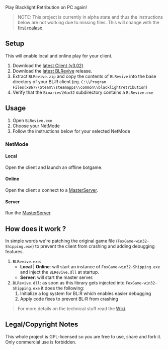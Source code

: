Play Blacklight:Retribution on PC again!

> NOTE: This project is currently in alpha state and thus the instructions below are not working due to missing files. This will change with the [first realase](https://gitlab.com/blrevive/blrevive/-/milestones/1).

## Setup

This will enable local and online play for your client.

1. Download the [latest Client (v3.02)](https://gitlab.com/blrevive/docs/-/wikis/Resources)
2. Download the [latest BLRevive]() release.
3. Extract  `BLRevive.zip` and copy the contents of `BLRevive` into the base directory of your BL:R client (eg. `C:\\Program Files(x86)\\Steam\\steamapps\\common\\blacklightretribution`)
4. Verify that the `Binaries\Win32` subdirectory contains a `BLRevive.exe`



## Usage

1. Open `BLRevive.exe`
2. Choose your NetMode
3. Follow the instructions below for your selected NetMode



### NetMode

#### Local

Open the client and launch an offline botgame.

#### Online

Open the client a connect to a [MasterServer]().

#### Server

Run the [MasterServer]().



## How does it work ?

In simple words we're patching the original game file (`FoxGame-win32-Shipping.exe`) to prevent the client from crashing and adding debugging features.

1. `BLRevive.exe`: 
   - **Local** | **Online**: will start an instance of `FoxGame-win32-Shipping.exe` and inject the `BLRevive.dll` at startup. 
   - **Server**: will start the master server.
2. `BLRevive.dll`: as soon as this library gets injected into `FoxGame-win32-Shipping.exe` it does the following:
   1. Initialize a log system for BL:R which enables easier debugging
   2. Apply code fixes to prevent BL:R from crashing



>  For more details on the technical stuff read the [Wiki]().



## Legal/Copyright Notes

This whole project is GPL-licensed so you are free to use, share and fork it. Only commercial use is forbidden.